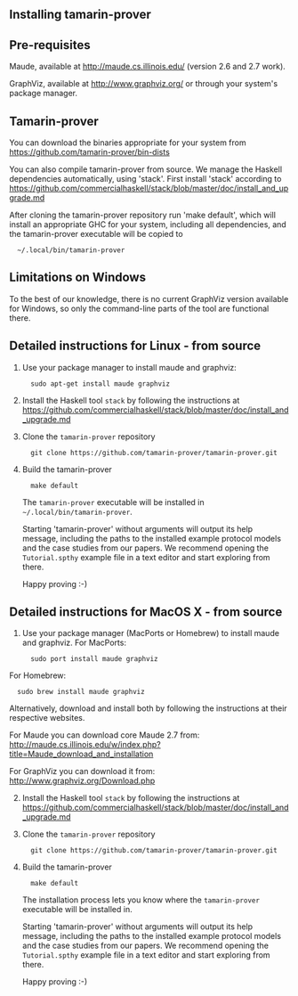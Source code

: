 Installing tamarin-prover
-------------------------

Pre-requisites
--------------

Maude, available at http://maude.cs.illinois.edu/
(version 2.6 and 2.7 work).

GraphViz, available at http://www.graphviz.org/ or through your system's package manager.


Tamarin-prover
--------------

You can download the binaries appropriate for your system from
https://github.com/tamarin-prover/bin-dists

You can also compile tamarin-prover from source.  We manage the
Haskell dependencies automatically, using 'stack'. First install
'stack' according to
https://github.com/commercialhaskell/stack/blob/master/doc/install_and_upgrade.md

After cloning the tamarin-prover repository run 'make default', which
will install an appropriate GHC for your system, including all
dependencies, and the tamarin-prover executable will be copied to

```
  ~/.local/bin/tamarin-prover
```

Limitations on Windows
----------------------

To the best of our knowledge, there is no current GraphViz version
available for Windows, so only the command-line parts of the tool are
functional there.


Detailed instructions for Linux - from source
---------------------------------------------

1. Use your package manager to install maude and graphviz:

   ```
     sudo apt-get install maude graphviz
   ```

2. Install the Haskell tool `stack` by following the instructions at 
   https://github.com/commercialhaskell/stack/blob/master/doc/install_and_upgrade.md

3. Clone the `tamarin-prover` repository

   ```
     git clone https://github.com/tamarin-prover/tamarin-prover.git
   ```

4. Build the tamarin-prover

   ```
     make default
   ```
   
   The `tamarin-prover` executable will be installed in `~/.local/bin/tamarin-prover`.

   Starting 'tamarin-prover' without arguments will output its help message,
   including the paths to the installed example protocol models and the
   case studies from our papers. We recommend opening the `Tutorial.spthy`
   example file in a text editor and start exploring from there. 

   Happy proving :-)


Detailed instructions for MacOS X - from source
---------------------------------------------

1. Use your package manager (MacPorts or Homebrew) to install maude and graphviz. For MacPorts:

   ```
     sudo port install maude graphviz
   ```

  For Homebrew:

   ```
     sudo brew install maude graphviz
   ```


  Alternatively, download and install both by following the instructions at their respective websites.

  For Maude you can download core Maude 2.7 from:
  http://maude.cs.illinois.edu/w/index.php?title=Maude_download_and_installation

  For GraphViz you can download it from:
  http://www.graphviz.org/Download.php

2. Install the Haskell tool `stack` by following the instructions at 
   https://github.com/commercialhaskell/stack/blob/master/doc/install_and_upgrade.md

3. Clone the `tamarin-prover` repository

   ```
     git clone https://github.com/tamarin-prover/tamarin-prover.git
   ```

4. Build the tamarin-prover

   ```
     make default
   ```

   The installation process lets you know where the `tamarin-prover` executable will be installed in.
   
   Starting 'tamarin-prover' without arguments will output its help message,
   including the paths to the installed example protocol models and the
   case studies from our papers. We recommend opening the `Tutorial.spthy`
   example file in a text editor and start exploring from there. 

   Happy proving :-)
